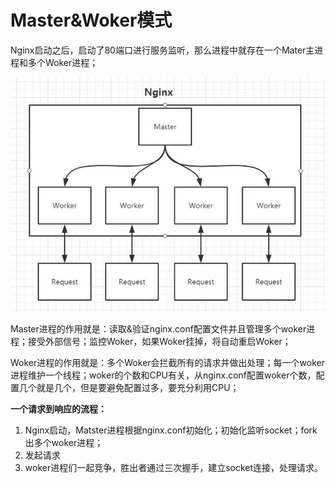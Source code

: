 # Master&Woker模式

Nginx启动之后，启动了80端口进行服务监听，那么进程中就存在一个Mater主进程和多个Woker进程；

![Master&Woker%E6%A8%A1%E5%BC%8F%20f50e707256cd4c8b83c1c4e1761e0c7d/Untitled.png](Master&Woker%E6%A8%A1%E5%BC%8F%20f50e707256cd4c8b83c1c4e1761e0c7d/Untitled.png)

Master进程的作用就是：读取&验证nginx.conf配置文件并且管理多个woker进程；接受外部信号；监控Woker，如果Woker挂掉，将自动重启Woker；

Woker进程的作用就是：多个Woker会拦截所有的请求并做出处理；每一个woker进程维护一个线程；woker的个数和CPU有关，从nginx.conf配置woker个数，配置几个就是几个，但是要避免配置过多，要充分利用CPU；

**一个请求到响应的流程：**

1. Nginx启动，Matster进程根据nginx.conf初始化；初始化监听socket；fork出多个woker进程；
2. 发起请求
3. woker进程们一起竞争，胜出者通过三次握手，建立socket连接，处理请求。